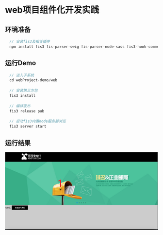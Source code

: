 # web项目组件化开发实践

## 环境准备
```javascript
  // 安装fis3及相关插件
  npm install fis3 fis-parser-swig fis-parser-node-sass fis3-hook-commonjs fis3-postpackager-loader -g
```

## 运行Demo
```javascript
  // 进入子系统
  cd webProject-demo/web
  
  // 安装第三方包
  fis3 install
  
  // 编译发布
  fis3 release pub
  
  // 启动fis3内置node服务器浏览
  fis3 server start
```
## 运行结果
 ![image](./docs/assets/demo.png)